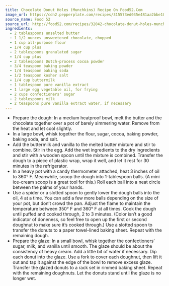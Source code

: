 ```yaml
---
title: Chocolate Donut Holes (Munchkins) Recipe On Food52.Com
image_url: https://cdn2.pepperplate.com/recipes/315573ed035e481aa2bbe1054a9b8524.jpg
source_name: Food 52
source_url: http://food52.com/recipes/32042-chocolate-donut-holes-munchkins
ingredients:
  - 2 tablespoons unsalted butter
  - 1 1/2 ounces unsweetened chocolate, chopped
  - 1 cup all-purpose flour
  - 1/4 cup plus
  - 2 tablespoons granulated sugar
  - 1/4 cup plus
  - 2 tablespoons Dutch-process cocoa powder
  - 3/4 teaspoon baking powder
  - 1/4 teaspoon baking soda
  - 1/2 teaspoon kosher salt
  - 1/4 cup buttermilk
  - 1 tablespoon pure vanilla extract
  - 1 large egg vegetable oil, for frying
  - 2 cups confectioners' sugar
  - 2 tablespoons milk
  - 2 teaspoons pure vanilla extract water, if necessary
---
```


* Prepare the dough: In a medium heatproof bowl, melt the butter and the chocolate together over a pot of barely simmering water. Remove from the heat and let cool slightly.
* In a large bowl, whisk together the flour, sugar, cocoa, baking powder, baking soda, and salt.
* Add the buttermilk and vanilla to the melted butter mixture and stir to combine. Stir in the egg. Add the wet ingredients to the dry ingredients and stir with a wooden spoon until the mixture is combined. Transfer the dough to a piece of plastic wrap, wrap it well, and let it rest for 30 minutes in the refrigerator.
* In a heavy pot with a candy thermometer attached, heat 3 inches of oil to 360° F. Meanwhile, scoop the dough into 1-tablespoon balls. (A mini ice-cream scoop is a great tool for this.) Roll each ball into a neat circle between the palms of your hands.
* Use a spider or a slotted spoon to gently lower the dough balls into the oil, 4 at a time. You can add a few more balls depending on the size of your pot, but don’t crowd the pan. Adjust the flame to maintain the temperature between 350° F and 360° F at all times. Cook the dough until puffed and cooked through, 2 to 3 minutes. (Color isn’t a good indicator of doneness, so feel free to open up the first or second doughnut to make sure it’s cooked through.) Use a slotted spoon to transfer the donuts to a paper towel-lined baking sheet. Repeat with the remaining dough.
* Prepare the glaze: In a small bowl, whisk together the confectioners’ sugar, milk, and vanilla until smooth. The glaze should be about the consistency of heavy cream. Add a little bit of water if necessary. Dip each donut into the glaze. Use a fork to cover each doughnut, then lift it out and tap it against the edge of the bowl to remove excess glaze. Transfer the glazed donuts to a rack set in rimmed baking sheet. Repeat with the remaining doughnuts. Let the donuts stand until the glaze is no longer wet.
